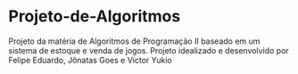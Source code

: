 # Projeto-de-Algoritmos
Projeto da matéria de Algoritmos de Programação II baseado em um sistema de estoque e venda de jogos. Projeto idealizado e desenvolvido por Felipe Eduardo, Jônatas Goes e Victor Yukio

